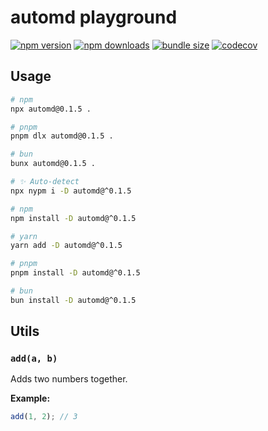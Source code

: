 # automd playground

<!-- automd:badges name=defu codecov bundlephobia -->

[![npm version](https://img.shields.io/npm/v/defu)](https://npmjs.com/package/defu)
[![npm downloads](https://img.shields.io/npm/dm/defu)](https://npmjs.com/package/defu)
[![bundle size](https://img.shields.io/bundlephobia/minzip/defu)](https://bundlephobia.com/package/defu)
[![codecov](https://img.shields.io/codecov/c/gh/unjs/automd)](https://codecov.io/gh/unjs/automd)

<!-- /automd -->

## Usage

<!-- automd:pm-x args=. -->

```sh
# npm
npx automd@0.1.5 .

# pnpm
pnpm dlx automd@0.1.5 .

# bun
bunx automd@0.1.5 .
```

<!-- /automd -->

<!-- automd:pm-install dev -->

```sh
# ✨ Auto-detect
npx nypm i -D automd@^0.1.5

# npm
npm install -D automd@^0.1.5

# yarn
yarn add -D automd@^0.1.5

# pnpm
pnpm install -D automd@^0.1.5

# bun
bun install -D automd@^0.1.5
```

<!-- /automd -->

## Utils

<!-- automd:jsdocs -->

### `add(a, b)`

Adds two numbers together.

**Example:**

```js
add(1, 2); // 3
```


<!-- /automd -->
